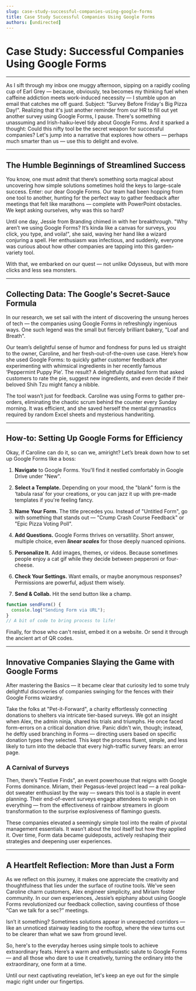 ```yaml
---
slug: case-study-successful-companies-using-google-forms
title: Case Study Successful Companies Using Google Forms
authors: [undirected]
---
```



# Case Study: Successful Companies Using Google Forms

---

As I sift through my inbox one muggy afternoon, sipping on a rapidly cooling cup of Earl Grey — because, obviously, tea becomes my thinking fuel when caffeine addiction meets work-induced necessity — I stumble upon an email that catches me off guard. Subject: "Survey Before Friday's Big Pizza Day!". Realizing that it's just another reminder from our HR to fill out yet another survey using Google Forms, I pause. There's something unassuming and Irish-haiku-level tidy about Google Forms. And it sparked a thought: Could this nifty tool be the secret weapon for successful companies? Let's jump into a narrative that explores how others — perhaps much smarter than us — use this to delight and evolve.

---

## The Humble Beginnings of Streamlined Success

You know, one must admit that there’s something sorta magical about uncovering how simple solutions sometimes hold the keys to large-scale success. Enter: our dear Google Forms. Our team had been hopping from one tool to another, hunting for the perfect way to gather feedback after meetings that felt like marathons — complete with PowerPoint obstacles. We kept asking ourselves, why was this so hard?

Until one day, Jessie from Branding chimed in with her breakthrough. "Why aren’t we using Google Forms? It’s kinda like a canvas for surveys, you click, you type, and voila!", she said, waving her hand like a wizard conjuring a spell. Her enthusiasm was infectious, and suddenly, everyone was curious about how other companies are tapping into this garden-variety tool. 

With that, we embarked on our quest — not unlike Odysseus, but with more clicks and less sea monsters.

---

## Collecting Data: The Google's Secret-Sauce Formula

In our research, we set sail with the intent of discovering the unsung heroes of tech — the companies using Google Forms in refreshingly ingenious ways. One such legend was the small but fiercely brilliant bakery, "Loaf and Breath".

Our team’s delightful sense of humor and fondness for puns led us straight to the owner, Caroline, and her fresh-out-of-the-oven use case. Here’s how she used Google Forms: to quickly gather customer feedback after experimenting with whimsical ingredients in her recently famous ‘Peppermint Puppy Pie’. The result? A delightfully detailed form that asked customers to rate the pie, suggest new ingredients, and even decide if their beloved Shih Tzu might fancy a nibble.

The tool wasn’t just for feedback. Caroline was using Forms to gather pre-orders, eliminating the chaotic scrum behind the counter every Sunday morning. It was efficient, and she saved herself the mental gymnastics required by random Excel sheets and mysterious handwriting. 

---

## How-to: Setting Up Google Forms for Efficiency

Okay, if Caroline can do it, so can we, amiright? Let’s break down how to set up Google Forms like a boss:

1. **Navigate** to Google Forms. You'll find it nestled comfortably in Google Drive under "New".
   
2. **Select a Template.** Depending on your mood, the "blank" form is the ‘tabula rasa’ for your creations, or you can jazz it up with pre-made templates if you're feeling fancy.

3. **Name Your Form.** The title precedes you. Instead of "Untitled Form", go with something that stands out — "Crump Crash Course Feedback" or "Epic Pizza Voting Poll".

4. **Add Questions.** Google Forms thrives on versatility. Short answer, multiple choice, even ***linear scales*** for those deeply nuanced opinions.

5. **Personalize It.** Add images, themes, or videos. Because sometimes people enjoy a cat gif while they decide between pepperoni or four-cheese.

6. **Check Your Settings.** Want emails, or maybe anonymous responses? Permissions are powerful, adjust them wisely.

7. **Send & Collab.** Hit the send button like a champ. 

```javascript
function sendForm() {
  console.log("Sending Form via URL");
}
// A bit of code to bring process to life!
```

Finally, for those who can't resist, embed it on a website. Or send it through the ancient art of QR codes.

---

## Innovative Companies Slaying the Game with Google Forms

After mastering the Basics — it became clear that curiosity led to some truly delightful discoveries of companies swinging for the fences with their Google Forms wizardry.

Take the folks at "Pet-it-Forward", a charity effortlessly connecting donations to shelters via intricate tier-based surveys. We got an insight when Alex, the admin ninja, shared his trials and triumphs. He once faced form-errors on a critical donation drive. Panic didn't win, though; instead, he deftly used branching in Forms — directing users based on specific donation types they selected. This kept the process fluent, simple, and less likely to turn into the debacle that every high-traffic survey fears: an error page.

### A Carnival of Surveys

Then, there’s "Festive Finds", an event powerhouse that reigns with Google Forms dominance. Miriam, their Pegasus-level project lead — a real polka-dot sweater enthusiast by the way — swears this tool is a staple in event planning. Their end-of-event surveys engage attendees to weigh in on everything — from the effectiveness of rainbow streamers in gloom transformation to the surprise explosiveness of flamingo guests.

These companies elevated a seemingly simple tool into the realm of pivotal management essentials. It wasn’t about the tool itself but how they applied it. Over time, Form data became guideposts, actively reshaping their strategies and deepening user experiences.

---

## A Heartfelt Reflection: More than Just a Form

As we reflect on this journey, it makes one appreciate the creativity and thoughtfulness that lies under the surface of routine tools. We've seen Caroline charm customers, Alex engineer simplicity, and Miriam foster community. In our own experiences, Jessie’s epiphany about using Google Forms revolutionized our feedback collection, saving countless of those “Can we talk for a sec?” meetings.

Isn’t it something? Sometimes solutions appear in unexpected corridors — like an unnoticed stairway leading to the rooftop, where the view turns out to be clearer than what we saw from ground level.

So, here's to the everyday heroes using simple tools to achieve extraordinary feats. Here’s a warm and enthusiastic salute to Google Forms — and all those who dare to use it creatively, turning the ordinary into the extraordinary, one form at a time.

Until our next captivating revelation, let's keep an eye out for the simple magic right under our fingertips.